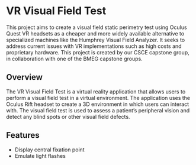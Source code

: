# VR Visual Field Test
This project aims to create a visual field static perimetry test using Oculus Quest VR headsets as a cheaper and more widely available alternative to specialized machines like the Humphrey Visual Field Analyzer. It seeks to address current issues with VR implementations such as high costs and proprietary hardware. This project is created by our CSCE capstone group, in collaboration with one of the BMEG capstone groups.

## Overview
The VR Visual Field Test is a virtual reality application that allows users to perform a visual field test in a virtual environment. The application uses the Oculus Rift headset to create a 3D environment in which users can interact with. The visual field test is used to assess a patient’s peripheral vision and detect any blind spots or other visual field defects.

## Features
- Display central fixation point
- Emulate light flashes


